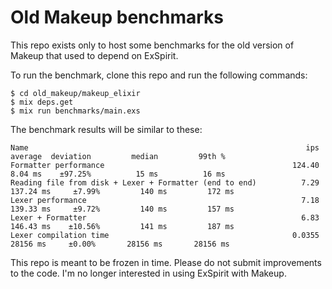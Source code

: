 # Old Makeup benchmarks

This repo exists only to host some benchmarks for the old version of Makeup
that used to depend on ExSpirit.

To run the benchmark, clone this repo and run the following commands:

```console
$ cd old_makeup/makeup_elixir
$ mix deps.get
$ mix run benchmarks/main.exs
```

The benchmark results will be similar to these:

```text
Name                                                              ips        average  deviation         median         99th %
Formatter performance                                          124.40        8.04 ms    ±97.25%          15 ms          16 ms
Reading file from disk + Lexer + Formatter (end to end)          7.29      137.24 ms     ±7.99%         140 ms         172 ms
Lexer performance                                                7.18      139.33 ms     ±9.72%         140 ms         157 ms
Lexer + Formatter                                                6.83      146.43 ms    ±10.56%         141 ms         187 ms
Lexer compilation time                                         0.0355       28156 ms     ±0.00%       28156 ms       28156 ms
```

This repo is meant to be frozen in time.
Please do not submit improvements to the code.
I'm no longer interested in using ExSpirit with Makeup.